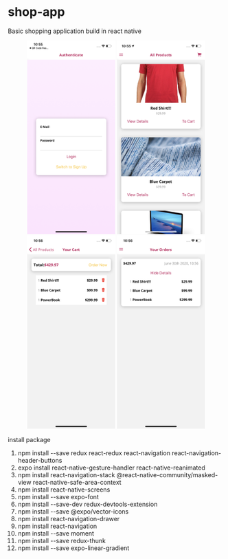 # shop-app
Basic shopping application build in react native

<div align="center">
  <p align="center">
    <img src="assets/login.png" width="205" height="450" />    
    <img src="assets/home.png" width="205" height="450" />
    <img src="assets/cart.png" width="205" height="450" />
    <img src="assets/order.png" width="205" height="450" />
  </p>
</div>  






install package 

1. npm install --save redux react-redux react-navigation react-navigation-header-buttons
2. expo install react-native-gesture-handler react-native-reanimated
3. npm install react-navigation-stack @react-native-community/masked-view react-native-safe-area-context
4. npm install react-native-screens
5. npm install --save expo-font
6. npm install --save-dev redux-devtools-extension
7. npm install --save @expo/vector-icons
8. npm install react-navigation-drawer
9. npm install react-navigation
10. npm install --save moment
11. npm install --save redux-thunk
12. npm install --save expo-linear-gradient
